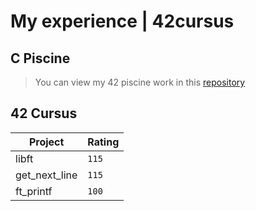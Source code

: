 # My experience | 42cursus

## C Piscine 
>You can view my 42 piscine work in this [repository](https://github.com/sunnycatnice/C-Piscine)

## 42 Cursus


| Project | Rating |
| ------ | ------ |
| libft | `115`|
| get_next_line | `115` |
| ft_printf | `100` |
